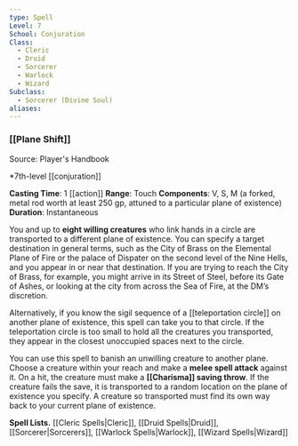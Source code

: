 ```yaml
---
type: Spell
Level: 7
School: Conjuration
Class:
  - Cleric
  - Druid
  - Sorcerer
  - Warlock
  - Wizard
Subclass:
  - Sorcerer (Divine Soul)
aliases:
---
```

### [[Plane Shift]]

Source: Player's Handbook

*7th-level [[conjuration]]

**Casting Time**: 1 [[action]]
**Range**: Touch
**Components**: V, S, M (a forked, metal rod worth at least 250 gp, attuned to a particular plane of existence)
**Duration**: Instantaneous

You and up to **eight willing creatures** who link hands in a circle are transported to a different plane of existence. You can specify a target destination in general terms, such as the City of Brass on the Elemental Plane of Fire or the palace of Dispater on the second level of the Nine Hells, and you appear in or near that destination. If you are trying to reach the City of Brass, for example, you might arrive in its Street of Steel, before its Gate of Ashes, or looking at the city from across the Sea of Fire, at the DM’s discretion.

Alternatively, if you know the sigil sequence of a [[teleportation circle]] on another plane of existence, this spell can take you to that circle. If the teleportation circle is too small to hold all the creatures you transported, they appear in the closest unoccupied spaces next to the circle.

You can use this spell to banish an unwilling creature to another plane. Choose a creature within your reach and make a **melee spell attack** against it. On a hit, the creature must make a **[[Charisma]] saving throw**. If the creature fails the save, it is transported to a random location on the plane of existence you specify. A creature so transported must find its own way back to your current plane of existence.

**Spell Lists.** [[Cleric Spells|Cleric]], [[Druid Spells|Druid]], [[Sorcerer|Sorcerers]], [[Warlock Spells|Warlock]], [[Wizard Spells|Wizard]] 